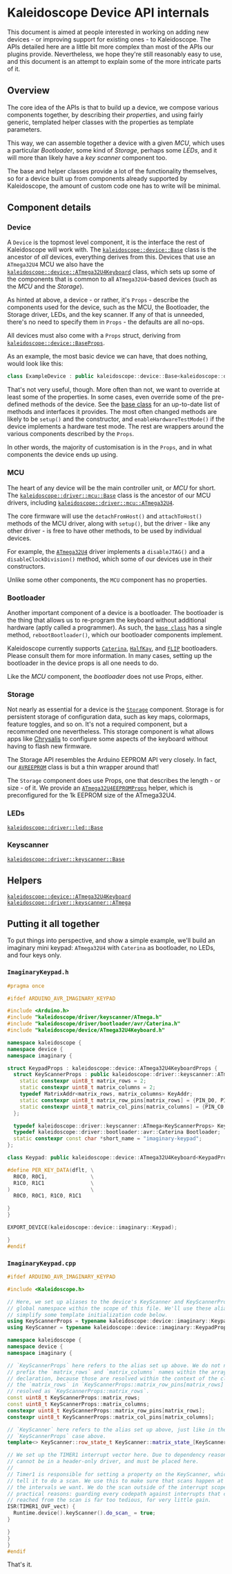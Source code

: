 # Kaleidoscope Device API internals

This document is aimed at people interested in working on adding new devices -
or improving support for existing ones - to Kaleidoscope. The APIs detailed here
are a little bit more complex than most of the APIs our plugins provide.
Nevertheless, we hope they're still reasonably easy to use, and this document is
an attempt to explain some of the more intricate parts of it.

## Overview

The core idea of the APIs is that to build up a device, we compose various
components together, by describing their _properties_, and using fairly generic,
templated helper classes with the properties as template parameters.

This way, we can assemble together a device with a given _MCU_, which uses a
particular _Bootloader_, some kind of _Storage_, perhaps some _LEDs_, and it
will more than likely have a _key scanner_ component too.

The base and helper classes provide a lot of the functionality themselves, so
for a device built up from components already supported by Kaleidoscope, the
amount of custom code one has to write will be minimal.

## Component details

### Device

A `Device` is the topmost level component, it is the interface the rest of
Kaleidoscope will work with. The [`kaleidoscope::device::Base`][k:d:Base] class
is the ancestor of _all_ devices, everything derives from this. Devices that use
an `ATmega32U4` MCU we also have the
[`kaleidoscope::device::ATmega32U4Keyboard`][k:d:a32u4] class, which sets up
some of the components that is common to all `ATmega32U4`-based devices (such as
the _MCU_ and the _Storage_).

 [k:d:Base]: ../../src/kaleidoscope/device/Base.h
 [k:d:a32u4]: ../../src/kaleidoscope/device/ATmega32U4Keyboard.h

As hinted at above, a device - or rather, it's `Props` - describe the components
used for the device, such as the MCU, the Bootloader, the Storage driver, LEDs,
and the key scanner. If any of that is unneeded, there's no need to specify them
in `Props` - the defaults are all no-ops.

All devices must also come with a `Props` struct, deriving from [`kaleidoscope::device::BaseProps`][k:d:BaseProps].

 [k:d:BaseProps]: ../../src/kaleidoscope/device/Base.h

As an example, the most basic device we can have, that does nothing, would look
like this:

```c++
class ExampleDevice : public kaleidoscope::device::Base<kaleidoscope::device::BaseProps> {};
```

That's not very useful, though. More often than not, we want to override at
least some of the properties. In some cases, even override some of the
pre-defined methods of the device. See the [base class][k:d:Base] for an
up-to-date list of methods and interfaces it provides. The most often changed
methods are likely to be `setup()` and the constructor, and
`enableHardwareTestMode()` if the device implements a hardware test mode. The
rest are wrappers around the various components described by the `Props`.

In other words, the majority of customisation is in the `Props`, and in what
components the device ends up using.

### MCU

The heart of any device will be the main controller unit, or _MCU_ for short.
The [`kaleidoscope::driver::mcu::Base`][k:d:m:Base] class is the ancestor of our
MCU drivers, including [`kaleidoscope::driver::mcu::ATmega32U4`][k:d:m:a32u4].

 [k:d:m:Base]: ../../src/kaleidoscope/driver/mcu/Base.h
 [k:d:m:a32u4]: ../../src/kaleidoscope/driver/mcu/ATmega32U4.h

The core firmware will use the `detachFromHost()` and `attachToHost()` methods
of the MCU driver, along with `setup()`, but the driver - like any other
driver - is free to have other methods, to be used by individual devices.

For example, the [`ATmega32U4`][k:d:m:a32u4] driver implements a `disableJTAG()`
and a `disableClockDivision()` method, which some of our devices use in their
constructors.

Unlike some other components, the `MCU` component has no properties.

### Bootloader

Another important component of a device is a bootloader. The bootloader is the
thing that allows us to re-program the keyboard without additional hardware
(aptly called a programmer). As such, the [`base class`][k:d:b:Base] has a
single method, `rebootBootloader()`, which our bootloader components implement.

 [k:d:b:Base]: ../../src/kaleidoscope/driver/bootloader/Base.h

Kaleidoscope currently supports [`Caterina`][k:d:b:Caterina],
[`HalfKay`][k:d:b:HalfKay], and [`FLIP`][k:d:b:FLIP] bootloaders. Please consult
them for more information. In many cases, setting up the bootloader in the
device props is all one needs to do.

 [k:d:b:Caterina]: ../../src/kaleidoscope/driver/bootloader/avr/Caterina.h
 [k:d:b:HalfKay]: ../../src/kaleidoscope/driver/bootloader/avr/HalfKay.h
 [k:d:b:FLIP]: ../../src/kaleidoscope/driver/bootloader/avr/FLIP.h

Like the _MCU_ component, the _bootloader_ does not use Props, either.

### Storage

Not nearly as essential for a device is the [`Storage`][k:d:s:Base] component.
Storage is for persistent storage of configuration data, such as key maps,
colormaps, feature toggles, and so on. It's not a required component, but a
recommended one nevertheless. This storage component is what allows apps like
[Chrysalis][chrysalis] to configure some aspects of the keyboard without having
to flash new firmware.

The Storage API resembles the Arduino EEPROM API very closely. In fact, our
[`AVREEPROM`][k:d:s:AVREEPROM] class is but a thin wrapper around that!

 [k:d:s:Base]: ../../src/kaleidoscope/driver/storage/Base.h
 [chrysalis]: https://github.com/keyboardio/Chrysalis
 [k:d:s:AVREEPROM]: ../../src/kaleidoscope/driver/storage/AVREEPROM.h

The `Storage` component does use Props, one that describes the length - or
size - of it. We provide an [`ATmega32U4EEPROMProps`][k:d:s:a32u4props] helper,
which is preconfigured for the 1k EEPROM size of the ATmega32U4.

 [k:d:s:a32u4props]: ../../src/kaleidoscope/driver/storage/ATmega32U4EEPROMProps.h

### LEDs

[`kaleidoscope::driver::led::Base`][k:d:l:Base]

 [k:d:l:Base]: ../../src/kaleidoscope/driver/led/Base.h

### Keyscanner

[`kaleidoscope::driver::keyscanner::Base`][k:d:ks:Base]

 [k:d:ks:Base]: ../../src/kaleidoscope/driver/keyscanner/Base.h

## Helpers

[`kaleidoscope::device::ATmega32U4Keyboard`][k:d:a32u4k]
[`kaleidoscope::driver::keyscanner::ATmega`][k:d:ks:atm]

 [k:d:a32u4k]: ../../src/kaleidoscope/device/ATmega32U4Keyboard.h
 [k:d:ks:atm]: ../../src/kaleidoscope/driver/keyscanner/ATmega.h

## Putting it all together

To put things into perspective, and show a simple example, we'll build an
imaginary mini keypad: `ATmega32U4` with `Caterina` as bootloader, no LEDs, and
four keys only.

### `ImaginaryKeypad.h`

```c++
#pragma once

#ifdef ARDUINO_AVR_IMAGINARY_KEYPAD

#include <Arduino.h>
#include "kaleidoscope/driver/keyscanner/ATmega.h"
#include "kaleidoscope/driver/bootloader/avr/Caterina.h"
#include "kaleidoscope/device/ATmega32U4Keyboard.h"

namespace kaleidoscope {
namespace device {
namespace imaginary {

struct KeypadProps : kaleidoscope::device::ATmega32U4KeyboardProps {
  struct KeyScannerProps : public kaleidoscope::driver::keyscanner::ATmegaProps {
    static constexpr uint8_t matrix_rows = 2;
    static constexpr uint8_t matrix_columns = 2;
    typedef MatrixAddr<matrix_rows, matrix_columns> KeyAddr;
    static constexpr uint8_t matrix_row_pins[matrix_rows] = {PIN_D0, PIN_D1};
    static constexpr uint8_t matrix_col_pins[matrix_columns] = {PIN_C0, PIN_C1};
  };

  typedef kaleidoscope::driver::keyscanner::ATmega<KeyScannerProps> KeyScanner;
  typedef kaleidoscope::driver::bootloader::avr::Caterina Bootloader;
  static constexpr const char *short_name = "imaginary-keypad";
};

class Keypad: public kaleidoscope::device::ATmega32U4Keyboard<KeypadProps> {};

#define PER_KEY_DATA(dflt, \
  R0C0, R0C1,              \
  R1C0, R1C1               \
)                          \
  R0C0, R0C1, R1C0, R1C1

}
}

EXPORT_DEVICE(kaleidoscope::device::imaginary::Keypad);

}
#endif
```

### `ImaginaryKeypad.cpp`

```c++
#ifdef ARDUINO_AVR_IMAGINARY_KEYPAD

#include <Kaleidoscope.h>

// Here, we set up aliases to the device's KeyScanner and KeyScannerProps in the
// global namespace within the scope of this file. We'll use these aliases to
// simplify some template initialization code below.
using KeyScannerProps = typename kaleidoscope::device::imaginary::KeypadProps::KeyScannerProps;
using KeyScanner = typename kaleidoscope::device::imaginary::KeypadProps::KeyScanner;

namespace kaleidoscope {
namespace device {
namespace imaginary {

// `KeyScannerProps` here refers to the alias set up above. We do not need to
// prefix the `matrix_rows` and `matrix_columns` names within the array
// declaration, because those are resolved within the context of the class, so
// the `matrix_rows` in `KeyScannerProps::matrix_row_pins[matrix_rows]` gets
// resolved as `KeyScannerProps::matrix_rows`.
const uint8_t KeyScannerProps::matrix_rows;
const uint8_t KeyScannerProps::matrix_columns;
constexpr uint8_t KeyScannerProps::matrix_row_pins[matrix_rows];
constexpr uint8_t KeyScannerProps::matrix_col_pins[matrix_columns];

// `KeyScanner` here refers to the alias set up above, just like in the
// `KeyScannerProps` case above.
template<> KeyScanner::row_state_t KeyScanner::matrix_state_[KeyScannerProps::matrix_rows] = {};

// We set up the TIMER1 interrupt vector here. Due to dependency reasons, this
// cannot be in a header-only driver, and must be placed here.
//
// Timer1 is responsible for setting a property on the KeyScanner, which will
// tell it to do a scan. We use this to make sure that scans happen at roughly
// the intervals we want. We do the scan outside of the interrupt scope for
// practical reasons: guarding every codepath against interrupts that can be
// reached from the scan is far too tedious, for very little gain.
ISR(TIMER1_OVF_vect) {
  Runtime.device().keyScanner().do_scan_ = true;
}

}
}
}
#endif
```

That's it.
